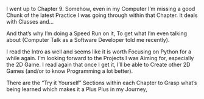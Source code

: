 I went up to Chapter 9. Somehow, even in my Computer I’m missing a good Chunk of the latest Practice I was going through within that Chapter. It deals with Classes and…

And that’s why I’m doing a Speed Run on it, To get what I’m even talking about (Computer Talk as a Software Developer told me recently).

I read the Intro as well and seems like it is worth Focusing on Python for a while again. I’m looking forward to the Projects I was Aiming for, especially the 2D Game. I read again that once I get it, I’ll be able to Create other 2D Games (and/or to know Programming a lot better).

There are the “Try it Yourself” Sections within each Chapter to Grasp what’s being learned which makes it a Plus Plus in my Journey,